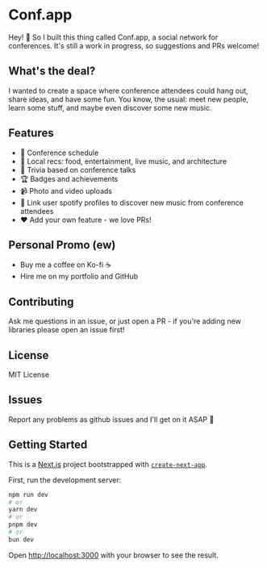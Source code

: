 # Conf.app

Hey! 👋 So I built this thing called Conf.app, a social network for conferences. It's still a work in progress, so suggestions and PRs welcome!

## What's the deal?

I wanted to create a space where conference attendees could hang out, share ideas, and have some fun. You know, the usual: meet new people, learn some stuff, and maybe even discover some new music.

## Features

- 📅 Conference schedule
- 🍔 Local recs: food, entertainment, live music, and architecture
- 🤔 Trivia based on conference talks
- 🏆 Badges and achievements
- 📹 Photo and video uploads
- 🎵 Link user spotify profiles to discover new music from conference attendees
- ❤️ Add your own feature - we love PRs!

## Personal Promo (ew)

- Buy me a coffee on Ko-fi ☕️
- Hire me on my portfolio and GitHub

## Contributing

Ask me questions in an issue, or just open a PR - if you're adding new libraries please open an issue first!

## License

MIT License

## Issues

Report any problems as github issues and I'll get on it ASAP 🚨

## Getting Started

This is a [Next.js](https://nextjs.org) project bootstrapped with [`create-next-app`](https://nextjs.org/docs/pages/api-reference/create-next-app).

First, run the development server:

```bash
npm run dev
# or
yarn dev
# or
pnpm dev
# or
bun dev
```

Open [http://localhost:3000](http://localhost:3000) with your browser to see the result.
